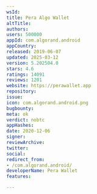 ```yaml
---
wsId: 
title: Pera Algo Wallet
altTitle: 
authors: 
users: 500000
appId: com.algorand.android
appCountry: 
released: 2019-06-07
updated: 2025-03-12
version: 5.202504.0
stars: 4.6
ratings: 14091
reviews: 1201
website: https://perawallet.app
repository: 
issue: 
icon: com.algorand.android.png
bugbounty: 
meta: ok
verdict: nobtc
appHashes: 
date: 2020-12-06
signer: 
reviewArchive: 
twitter: 
social: 
redirect_from:
- /com.algorand.android/
developerName: Pera Wallet
features: 

---
```


